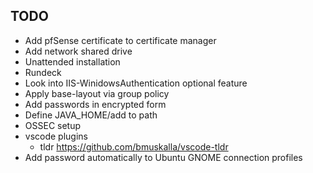 ## TODO

* Add pfSense certificate to certificate manager
* Add network shared drive
* Unattended installation
* Rundeck
* Look into IIS-WinidowsAuthentication optional feature
* Apply base-layout via group policy
* Add passwords in encrypted form
* Define JAVA_HOME/add to path
* OSSEC setup
* vscode plugins
    - tldr https://github.com/bmuskalla/vscode-tldr
* Add password automatically to Ubuntu GNOME connection profiles